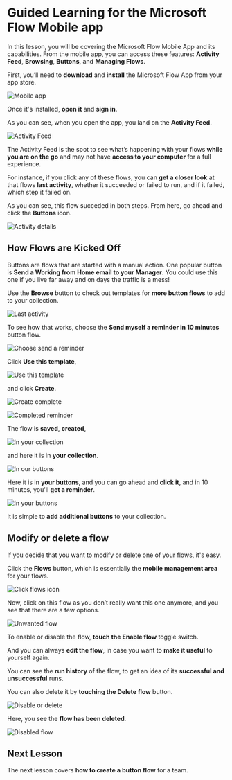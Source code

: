<properties
   pageTitle="Microsoft Flow Mobile App | Microsoft Flow"
   description="How to use the Microsoft Flow mobile app to create and manage flows."
   services=""
   suite="flow"
   documentationCenter="na"
   authors="v-joaloh"
   manager="anneta"
   editor=""
   tags=""
   featuredVideoId="kZs7lqgp4LU"
   courseDuration="5m"/>

<tags
   ms.service="flow"
   ms.devlang="na"
   ms.topic="get-started-article"
   ms.tgt_pltfrm="na"
   ms.workload="na"
   ms.date="06/07/2017"
   ms.author="v-joaloh"/>

# Guided Learning for the Microsoft Flow Mobile app #

In this lesson, you will be covering the Microsoft Flow Mobile App and its capabilities. From the mobile app, you can access these features: **Activity Feed**, **Browsing**, **Buttons**, and **Managing Flows**.

First, you’ll need to **download** and **install** the Microsoft Flow App from your app store.

![Mobile app](./media/learning-mobile-app/open-mobile-app.png)

Once it's installed, **open it** and **sign in**.

As you can see, when you open the app, you land on the **Activity Feed**.

![Activity Feed](./media/learning-mobile-app/see-all-activity.png)




The Activity Feed is the spot to see what’s happening with your flows **while you are on the go** and may not have **access to your computer** for a full experience.

For instance, if you click any of these flows, you can **get a closer look** at that flows **last activity**, whether it succeeded or failed to run, and if it failed, which step it failed on.

As you can see, this flow succeded in both steps.
From here, go ahead and click the **Buttons** icon.

![Activity details](./media/learning-mobile-app/activity-details.png)


## How Flows are Kicked Off ##
   
   Buttons are flows that are started with a manual action. One popular button is **Send a Working from Home email to your Manager**.
   You could use this one if you live far away and on days the traffic is a mess!

Use the **Browse** button to check out templates for **more button flows** to add to your collection.

![Last activity](./media/learning-mobile-app/click-browse-button.png)

To see how that works, choose the **Send myself a reminder in 10 minutes** button flow.
 

![Choose send a reminder](./media/learning-mobile-app/send-a-reminder.png)

Click **Use this template**,

![Use this template](./media/learning-mobile-app/use-this-template.png)

and click **Create**.

![Create complete](./media/learning-mobile-app/create-complete.png)



![Completed reminder](./media/learning-mobile-app/complete-reminder.png)

The flow is **saved**, **created**, 

![In your collection](./media/learning-mobile-app/here-it-is.png)

and here it is in **your collection**.

![In our buttons](./media/learning-mobile-app/button-send-reminder.png)

Here it is in **your buttons**, and you can go ahead and **click it**, and in 10 minutes, you'll **get a reminder**.

![In your buttons](./media/learning-mobile-app/in-your-collection.png)


It is simple to **add additional buttons** to your collection.

## Modify or delete a flow ##

If you decide that you want to modify or delete one of your flows, it's easy.


Click the **Flows** button, which is essentially the **mobile management area** for your flows.

![Click flows icon](./media/learning-mobile-app/click-flows-button.png)


Now, click on this flow as you don’t really want this one anymore, and you see that there are a few options.

![Unwanted flow](./media/learning-mobile-app/send-a-reminder.png)

To enable or disable the flow, **touch the Enable flow** toggle switch.

And you can always **edit the flow**, in case you want to **make it useful** to yourself again. 

You can see the **run history** of the flow, to get an idea of its **successful and unsuccessful** runs.

You can also delete it by **touching the Delete flow** button.



![Disable or delete](./media/learning-mobile-app/disable-delete.png)

 Here, you see the **flow has been deleted**.

![Disabled flow](./media/learning-mobile-app/disabled-flow.png)



## Next Lesson ##

The next lesson covers **how to create a  button flow** for a team. 